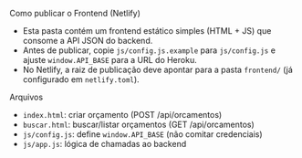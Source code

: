 Como publicar o Frontend (Netlify)

- Esta pasta contém um frontend estático simples (HTML + JS) que consome a API JSON do backend.
- Antes de publicar, copie `js/config.js.example` para `js/config.js` e ajuste `window.API_BASE` para a URL do Heroku.
- No Netlify, a raiz de publicação deve apontar para a pasta `frontend/` (já configurado em `netlify.toml`).

Arquivos
- `index.html`: criar orçamento (POST /api/orcamentos)
- `buscar.html`: buscar/listar orçamentos (GET /api/orcamentos)
- `js/config.js`: define `window.API_BASE` (não comitar credenciais)
- `js/app.js`: lógica de chamadas ao backend

